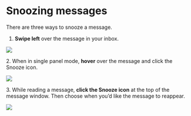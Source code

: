 # Snoozing messages

There are three ways to snooze a message.

1. **Swipe left** over the message in your inbox.

**![](https://support.nylas.com/hc/en-us/article_attachments/208403908/snooze_-_swipe_left.gif)**

2. When in single panel mode, **hover** over the message and click the Snooze icon. 

![](https://support.nylas.com/hc/en-us/article_attachments/208405228/snooze_from_inbox_click.png)

3\. While reading a message, **click the Snooze icon** at the top of the message window. Then choose when you’d like the message to reappear.

![](https://support.nylas.com/hc/en-us/article_attachments/208405288/snooze_from_message.png)


